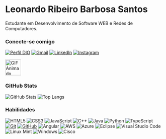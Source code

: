 

# Leonardo Ribeiro Barbosa Santos

Estudante em Desenvolvimento de Software WEB e Redes de Computadores.

### Conecte-se comigo

[![Perfil DIO](https://img.shields.io/badge/-Meu%20Perfil%20na%20DIO-30A3DC?style=for-the-badge)](https://web.dio.me/users/leoanarcopunk77?tab=achievements) 
[![Gmail](https://img.shields.io/badge/Gmail-D14836?style=for-the-badge&logo=gmail&logoColor=white)](mailto:leonardo65535@gmail.com) 
[![LinkedIn](https://img.shields.io/badge/-LinkedIn-000?style=for-the-badge&logo=linkedin&logoColor=30A3DC)](https://www.linkedin.com/in/leonardo-ribeiro-27127a180/) 
[![Instagram](https://img.shields.io/badge/-Instagram-%23E4405F?style=for-the-badge&logo=instagram&logoColor=white)](https://www.instagram.com/leopunk_/)

<img src="https://media2.giphy.com/media/v1.Y2lkPTc5MGI3NjExMXQ5MmtqNWd6MnpudXFsNHpoN3lxdWpyNDdydGtqOHlvMG44MWwyNiZlcD12MV9pbnRlcm5hbF9naWZfYnlfaWQmY3Q9cw/rIPvDRiPkoBGsfaX8O/giphy.webp" style="width: 50px; height: 50px; display: inline-block; vertical-align: middle;" alt="GIF Animado">




### GitHub Stats

![GitHub Stats](https://github-readme-stats.vercel.app/api?username=IpvLeo&theme=transparent&bg_color=000&border_color=30A3DC&show_icons=true&icon_color=30A3DC&title_color=E94D5F&text_color=FFF)
![Top Langs](https://github-readme-stats-git-masterrstaa-rickstaa.vercel.app/api/top-langs/?username=IpvLeo&layout=compact&bg_color=000&border_color=30A3DC&title_color=E94D5F&text_color=FFF)

### Habilidades

![HTML5](https://img.shields.io/badge/html5-%23E34F26.svg?style=for-the-badge&logo=html5&logoColor=white)
![CSS3](https://img.shields.io/badge/CSS3-000?style=for-the-badge&logo=css3&logoColor=E94D5F)
![JavaScript](https://img.shields.io/badge/javascript-%23323330.svg?style=for-the-badge&logo=javascript&logoColor=%23F7DF1E)
![C++](https://img.shields.io/badge/c++-%2300599C.svg?style=for-the-badge&logo=c%2B%2B&logoColor=white)
![Java](https://img.shields.io/badge/java-%23ED8B00.svg?style=for-the-badge&logo=openjdk&logoColor=white)
![Python](https://img.shields.io/badge/python-3670A0?style=for-the-badge&logo=python&logoColor=ffdd54)
![TypeScript](https://img.shields.io/badge/typescript-%23007ACC.svg?style=for-the-badge&logo=typescript&logoColor=white)
[![Git](https://img.shields.io/badge/Git-000?style=for-the-badge&logo=git&logoColor=E94D5F)](https://git-scm.com/doc)
[![GitHub](https://img.shields.io/badge/GitHub-000?style=for-the-badge&logo=github&logoColor=30A3DC)](https://docs.github.com/)
![Angular](https://img.shields.io/badge/angular-%23DD0031.svg?style=for-the-badge&logo=angular&logoColor=white)
![AWS](https://img.shields.io/badge/AWS-%23FF9900.svg?style=for-the-badge&logo=amazon-aws&logoColor=white)
![Azure](https://img.shields.io/badge/azure-%230072C6.svg?style=for-the-badge&logo=microsoftazure&logoColor=white)
![Eclipse](https://img.shields.io/badge/Eclipse-FE7A16.svg?style=for-the-badge&logo=Eclipse&logoColor=white)
![Visual Studio Code](https://img.shields.io/badge/Visual%20Studio%20Code-0078d7.svg?style=for-the-badge&logo=visual-studio-code&logoColor=white)
![Linux Mint](https://img.shields.io/badge/Linux%20Mint-87CF3E?style=for-the-badge&logo=Linux%20Mint&logoColor=white)
![Windows](https://img.shields.io/badge/Windows-0078D6?style=for-the-badge&logo=windows&logoColor=white)
![Cisco](https://img.shields.io/badge/cisco-%23049fd9.svg?style=for-the-badge&logo=cisco&logoColor=black)


